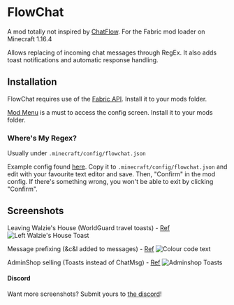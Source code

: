 # FlowChat

A mod totally not inspired by [ChatFlow](https://github.com/Vazkii/ChatFlow). For the Fabric mod loader on Minecraft 1.16.4

Allows replacing of incoming chat messages through RegEx. It also adds toast notifications and automatic response handling.

## Installation

FlowChat requires use of the [Fabric API](https://github.com/FabricMC/fabric#using-fabric-api-to-play-with-mods). Install it to your mods folder.

[Mod Menu](https://github.com/TerraformersMC/ModMenu) is a must to access the config screen. Install it to your mods folder.

### Where's My Regex?

Usually under `.minecraft/config/flowchat.json`

Example config found [here](https://github.com/bradcarnage/FlowChat/blob/master/example_rules.json). Copy it to `.minecraft/config/flowchat.json` and edit with your favourite text editor and save. Then, "Confirm" in the mod config. If there's something wrong, you won't be able to exit by clicking "Confirm".

## Screenshots

Leaving Walzie's House (WorldGuard travel toasts) - [Ref](https://github.com/bradcarnage/FlowChat/blob/5e6e0ac2f6ebe951905d5d69aa0737fbb18cc785/example_rules.json#L14)
![Left Walzie's House Toast](https://cdn.discordapp.com/attachments/769751221955198997/780700921746817044/unknown.png)

Message prefixing (&c&l added to messages) - [Ref](https://github.com/bradcarnage/FlowChat/blob/5e6e0ac2f6ebe951905d5d69aa0737fbb18cc785/example_rules.json#L83)
![Colour code text](https://cdn.discordapp.com/attachments/769751221955198997/780701590314156032/unknown.png)

AdminShop selling (Toasts instead of ChatMsg) - [Ref](https://github.com/bradcarnage/FlowChat/blob/5e6e0ac2f6ebe951905d5d69aa0737fbb18cc785/example_rules.json#L8)
![Adminshop Toasts](https://cdn.discordapp.com/attachments/769751221955198997/780703852298764298/unknown.png)

#### Discord

Want more screenshots? Submit yours to [the discord](https://discord.com/invite/BpVhWNv8hG)!
